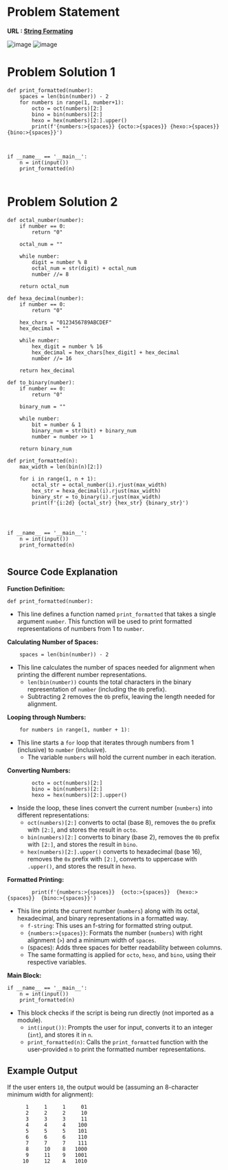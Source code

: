 # Problem Statement 
**URL : [String Formating](https://www.hackerrank.com/challenges/python-string-formatting/problem?isFullScreen=true)**

![image](https://github.com/JawadSher/Python_Problems-HackerRank/assets/158135119/59cc09e3-c4d8-4e79-9bc9-256e05a75177)
![image](https://github.com/JawadSher/Python_Problems-HackerRank/assets/158135119/d03cf3e8-0a94-4a8b-b45b-f73a87bf6963)



# Problem Solution 1
```
def print_formatted(number):
    spaces = len(bin(number)) - 2
    for numbers in range(1, number+1):
        octo = oct(numbers)[2:]
        bino = bin(numbers)[2:]
        hexo = hex(numbers)[2:].upper()
        print(f'{numbers:>{spaces}} {octo:>{spaces}} {hexo:>{spaces}} {bino:>{spaces}}')
        


if __name__ == '__main__':
    n = int(input())
    print_formatted(n)
    
```

# Problem Solution 2
```
def octal_number(number):
    if number == 0:
        return "0"
        
    octal_num = ""
    
    while number:
        digit = number % 8
        octal_num = str(digit) + octal_num
        number //= 8
    
    return octal_num
    
def hexa_decimal(number):
    if number == 0:
        return "0"
        
    hex_chars = "0123456789ABCDEF"
    hex_decimal = ""
    
    while number:
        hex_digit = number % 16
        hex_decimal = hex_chars[hex_digit] + hex_decimal
        number //= 16
    
    return hex_decimal
    
def to_binary(number):
    if number == 0:
        return "0"
        
    binary_num = ""
    
    while number:
        bit = number & 1
        binary_num = str(bit) + binary_num
        number = number >> 1
    
    return binary_num

def print_formatted(n):
    max_width = len(bin(n)[2:])
    
    for i in range(1, n + 1):
        octal_str = octal_number(i).rjust(max_width)
        hex_str = hexa_decimal(i).rjust(max_width)
        binary_str = to_binary(i).rjust(max_width)
        print(f'{i:2d} {octal_str} {hex_str} {binary_str}')

        
    

if __name__ == '__main__':
    n = int(input())
    print_formatted(n)
    
```

## Source Code Explanation 


**Function Definition:**



```
def print_formatted(number):

```



-   This line defines a function named `print_formatted` that takes a single argument `number`. This function will be used to print formatted representations of numbers from 1 to `number`.

**Calculating Number of Spaces:**


```
    spaces = len(bin(number)) - 2

```



-   This line calculates the number of spaces needed for alignment when printing the different number representations.
    -   `len(bin(number))` counts the total characters in the binary representation of `number` (including the `0b` prefix).
    -   Subtracting 2 removes the `0b` prefix, leaving the length needed for alignment.

**Looping through Numbers:**



```
    for numbers in range(1, number + 1):

```




-   This line starts a `for` loop that iterates through numbers from 1 (inclusive) to `number` (inclusive).
    -   The variable `numbers` will hold the current number in each iteration.

**Converting Numbers:**



```
        octo = oct(numbers)[2:]
        bino = bin(numbers)[2:]
        hexo = hex(numbers)[2:].upper()

```



-   Inside the loop, these lines convert the current number (`numbers`) into different representations:
    -   `oct(numbers)[2:]` converts to octal (base 8), removes the `0o` prefix with `[2:]`, and stores the result in `octo`.
    -   `bin(numbers)[2:]` converts to binary (base 2), removes the `0b` prefix with `[2:]`, and stores the result in `bino`.
    -   `hex(numbers)[2:].upper()` converts to hexadecimal (base 16), removes the `0x` prefix with `[2:]`, converts to uppercase with `.upper()`, and stores the result in `hexo`.

**Formatted Printing:**


```
        print(f'{numbers:>{spaces}}  {octo:>{spaces}}  {hexo:>{spaces}}  {bino:>{spaces}}')

```



-   This line prints the current number (`numbers`) along with its octal, hexadecimal, and binary representations in a formatted way.
    -   `f-string`: This uses an f-string for formatted string output.
    -   `{numbers:>{spaces}}`: Formats the number (`numbers`) with right alignment (`>`) and a minimum width of `spaces`.
    -   (spaces): Adds three spaces for better readability between columns.
    -   The same formatting is applied for `octo`,  `hexo`, and `bino`, using their respective variables.

**Main Block:**


```
if __name__ == '__main__':
    n = int(input())
    print_formatted(n)

```

-   This block checks if the script is being run directly (not imported as a module).
    -   `int(input())`: Prompts the user for input, converts it to an integer (`int`), and stores it in `n`.
    -   `print_formatted(n)`: Calls the `print_formatted` function with the user-provided `n` to print the formatted number representations.

## Example Output 

If the user enters `10`, the output would be (assuming an 8-character minimum width for alignment):

```
      1     1     1     01
      2     2     2     10
      3     3     3     11
      4     4     4    100
      5     5     5    101
      6     6     6    110
      7     7     7    111
      8     10    8   1000
      9     11    9   1001
     10     12    A   1010
```


